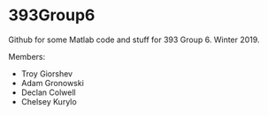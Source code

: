 # 393Group6
Github for some Matlab code and stuff for 393 Group 6.  Winter 2019.

Members:
* Troy Giorshev
* Adam Gronowski
* Declan Colwell
* Chelsey Kurylo
